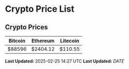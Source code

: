 # Crypto Price List

## Crypto Prices
| Bitcoin | Ethereum | Litecoin |
| ------- | -------- | -------- |
| $88596 | $2404.12 | $110.55 |
**Last Updated:** 2025-02-25 14:27 UTC
**Last Updated:** $DATE$
